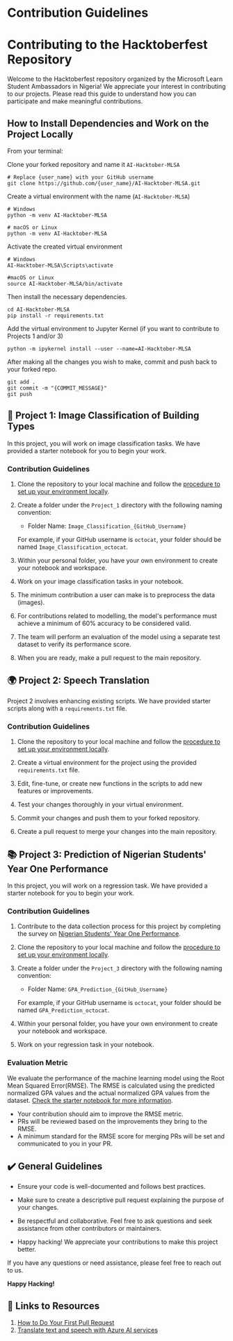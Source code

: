 # Contribution Guidelines

# Contributing to the Hacktoberfest Repository

Welcome to the Hacktoberfest repository organized by the Microsoft Learn Student Ambassadors in Nigeria! We appreciate your interest in contributing to our projects. Please read this guide to understand how you can participate and make meaningful contributions.

## How to Install Dependencies and Work on the Project Locally

From your terminal:

Clone your forked repository and name it `AI-Hacktober-MLSA`

```
# Replace {user_name} with your GitHub username
git clone https://github.com/{user_name}/AI-Hacktober-MLSA.git
```

Create a virtual environment with the name (`AI-Hacktober-MLSA`)

```
# Windows
python -m venv AI-Hacktober-MLSA

# macOS or Linux
python -m venv AI-Hacktober-MLSA
```

Activate the created virtual environment
```
# Windows
AI-Hacktober-MLSA\Scripts\activate

#macOS or Linux
source AI-Hacktober-MLSA/bin/activate
```

Then install the necessary dependencies.

``` 
cd AI-Hacktober-MLSA
pip install -r requirements.txt
```


Add the virtual environment to Jupyter Kernel (if you want to contribute to Projects 1 and/or 3)

```
python -m ipykernel install --user --name=AI-Hacktober-MLSA
```

After making all the changes you wish to make, commit and push back to your forked repo.
```
git add .
git commit -m "{COMMIT_MESSAGE}"
git push
```

## 🏢 Project 1: Image Classification of Building Types

In this project, you will work on image classification tasks. We have provided a starter notebook for you to begin your work.

### Contribution Guidelines

1. Clone the repository to your local machine and follow the [procedure to set up your environment locally](https://github.com/mlsanigeria/AI-Hacktober-MLSA/blob/main/CONTRIBUTING.md#how-to-install-dependencies-and-work-on-project-locally).

2. Create a folder under the `Project_1` directory with the following naming convention:
   - Folder Name: `Image_Classification_{GitHub_Username}`
   
   For example, if your GitHub username is `octocat`, your folder should be named `Image_Classification_octocat`.

3. Within your personal folder, you have your own environment to create your notebook and workspace.

4. Work on your image classification tasks in your notebook.

5. The minimum contribution a user can make is to preprocess the data (images).

6. For contributions related to modelling, the model's performance must achieve a minimum of 60% accuracy to be considered valid.

7. The team will perform an evaluation of the model using a separate test dataset to verify its performance score.

8. When you are ready, make a pull request to the main repository.

## 🌍 Project 2: Speech Translation

Project 2 involves enhancing existing scripts. We have provided starter scripts along with a `requirements.txt` file.

### Contribution Guidelines

1. Clone the repository to your local machine and follow the [procedure to set up your environment locally](https://github.com/mlsanigeria/AI-Hacktober-MLSA/blob/main/CONTRIBUTING.md#how-to-install-dependencies-and-work-on-project-locally).

2. Create a virtual environment for the project using the provided `requirements.txt` file.

3. Edit, fine-tune, or create new functions in the scripts to add new features or improvements.

4. Test your changes thoroughly in your virtual environment.

5. Commit your changes and push them to your forked repository.

6. Create a pull request to merge your changes into the main repository.


## 📚 Project 3: Prediction of Nigerian Students' Year One Performance

In this project, you will work on a regression task. We have provided a starter notebook for you to begin your work.

### Contribution Guidelines

1. Contribute to the data collection process for this project by completing the survey on [Nigerian Students' Year One Performance](https://forms.office.com/r/Q6QqNzTasn).
2. Clone the repository to your local machine and follow the [procedure to set up your environment locally](https://github.com/mlsanigeria/AI-Hacktober-MLSA/blob/main/CONTRIBUTING.md#how-to-install-dependencies-and-work-on-project-locally).
3. Create a folder under the `Project_3` directory with the following naming convention:
   - Folder Name: `GPA_Prediction_{GitHub_Username}`
   
   For example, if your GitHub username is `octocat`, your folder should be named `GPA_Prediction_octocat`.

4. Within your personal folder, you have your own environment to create your notebook and workspace.

5. Work on your regression task in your notebook.

### Evaluation Metric

We evaluate the performance of the machine learning model using the Root Mean Squared Error(RMSE). The RMSE is calculated using the predicted normalized GPA values and the actual normalized GPA values from the dataset. [Check the starter notebook for more information](https://github.com/mlsanigeria/AI-Hacktober-MLSA/blob/main/Project_3/GPA_Prediction_{GitHub_Username}/GPA_prediction.ipynb).

- Your contribution should aim to improve the RMSE metric.
- PRs will be reviewed based on the improvements they bring to the RMSE.
- A minimum standard for the RMSE score for merging PRs will be set and communicated to you in your PR.

## ✔️ General Guidelines

- Ensure your code is well-documented and follows best practices.

- Make sure to create a descriptive pull request explaining the purpose of your changes.

- Be respectful and collaborative. Feel free to ask questions and seek assistance from other contributors or maintainers.

- Happy hacking! We appreciate your contributions to make this project better.

If you have any questions or need assistance, please feel free to reach out to us.

**Happy Hacking!**

## 🔗 Links to Resources
1. [How to Do Your First Pull Request](https://youtu.be/nkuYH40cjo4?si=Cb6U2EKVR_Ns4RLw)
2. [Translate text and speech with Azure AI services](https://learn.microsoft.com/en-us/training/modules/translate-text-with-translation-service/?wt.mc_id=studentamb_217190)
